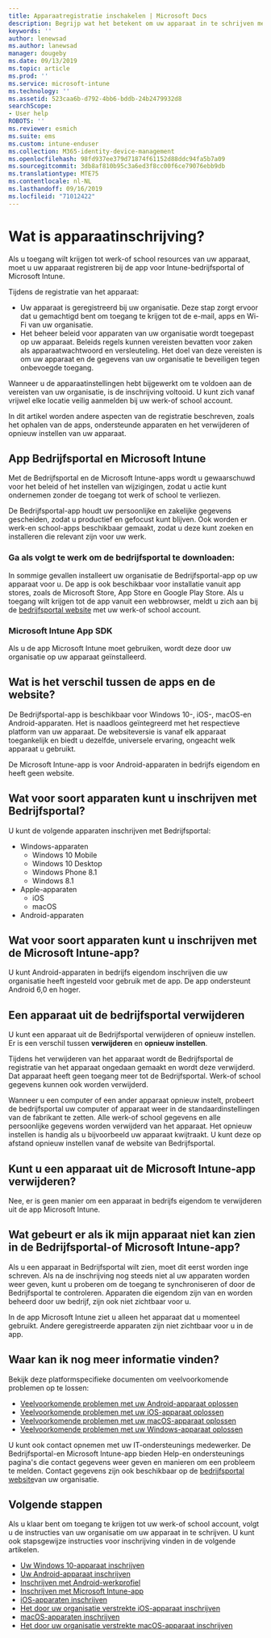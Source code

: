 ```yaml
---
title: Apparaatregistratie inschakelen | Microsoft Docs
description: Begrijp wat het betekent om uw apparaat in te schrijven met de Bedrijfsportal en Microsoft Intune app.
keywords: ''
author: lenewsad
ms.author: lanewsad
manager: dougeby
ms.date: 09/13/2019
ms.topic: article
ms.prod: ''
ms.service: microsoft-intune
ms.technology: ''
ms.assetid: 523caa6b-d792-4bb6-bddb-24b2479932d8
searchScope:
- User help
ROBOTS: ''
ms.reviewer: esmich
ms.suite: ems
ms.custom: intune-enduser
ms.collection: M365-identity-device-management
ms.openlocfilehash: 98fd937ee379d71874f61152d88ddc94fa5b7a09
ms.sourcegitcommit: 3db8af810b95c3a6ed3f8cc00f6ce79076ebb9db
ms.translationtype: MTE75
ms.contentlocale: nl-NL
ms.lasthandoff: 09/16/2019
ms.locfileid: "71012422"
---
```

# <a name="what-is-device-enrollment"></a>Wat is apparaatinschrijving?
Als u toegang wilt krijgen tot werk-of school resources van uw apparaat, moet u uw apparaat registreren bij de app voor Intune-bedrijfsportal of Microsoft Intune. 

Tijdens de registratie van het apparaat:

* Uw apparaat is geregistreerd bij uw organisatie. Deze stap zorgt ervoor dat u gemachtigd bent om toegang te krijgen tot de e-mail, apps en Wi-Fi van uw organisatie. 
* Het beheer beleid voor apparaten van uw organisatie wordt toegepast op uw apparaat. Beleids regels kunnen vereisten bevatten voor zaken als apparaatwachtwoord en versleuteling. Het doel van deze vereisten is om uw apparaat en de gegevens van uw organisatie te beveiligen tegen onbevoegde toegang.

Wanneer u de apparaatinstellingen hebt bijgewerkt om te voldoen aan de vereisten van uw organisatie, is de inschrijving voltooid. U kunt zich vanaf vrijwel elke locatie veilig aanmelden bij uw werk-of school account.  

In dit artikel worden andere aspecten van de registratie beschreven, zoals het ophalen van de apps, ondersteunde apparaten en het verwijderen of opnieuw instellen van uw apparaat.  

## <a name="company-portal-and-microsoft-intune-app"></a>App Bedrijfsportal en Microsoft Intune

Met de Bedrijfsportal en de Microsoft Intune-apps wordt u gewaarschuwd voor het beleid of het instellen van wijzigingen, zodat u actie kunt ondernemen zonder de toegang tot werk of school te verliezen. 

De Bedrijfsportal-app houdt uw persoonlijke en zakelijke gegevens gescheiden, zodat u productief en gefocust kunt blijven. Ook worden er werk-en school-apps beschikbaar gemaakt, zodat u deze kunt zoeken en installeren die relevant zijn voor uw werk.  

### <a name="get-company-portal"></a>Ga als volgt te werk om de bedrijfsportal te downloaden:

In sommige gevallen installeert uw organisatie de Bedrijfsportal-app op uw apparaat voor u. De app is ook beschikbaar voor installatie vanuit app stores, zoals de Microsoft Store, App Store en Google Play Store. Als u toegang wilt krijgen tot de app vanuit een webbrowser, meldt u zich aan bij de [bedrijfsportal website](https://go.microsoft.com/fwlink/?linkid=2010980) met uw werk-of school account.  

### <a name="get-microsoft-intune-app"></a>Microsoft Intune App SDK

Als u de app Microsoft Intune moet gebruiken, wordt deze door uw organisatie op uw apparaat geïnstalleerd.  

## <a name="whats-the-difference-between-the-apps-and-the-website"></a>Wat is het verschil tussen de apps en de website?
De Bedrijfsportal-app is beschikbaar voor Windows 10-, iOS-, macOS-en Android-apparaten. Het is naadloos geïntegreerd met het respectieve platform van uw apparaat. De websiteversie is vanaf elk apparaat toegankelijk en biedt u dezelfde, universele ervaring, ongeacht welk apparaat u gebruikt. 

De Microsoft Intune-app is voor Android-apparaten in bedrijfs eigendom en heeft geen website.  

## <a name="what-kind-of-devices-can-you-enroll-with-company-portal"></a>Wat voor soort apparaten kunt u inschrijven met Bedrijfsportal?
U kunt de volgende apparaten inschrijven met Bedrijfsportal:  

- Windows-apparaten
  - Windows 10 Mobile
  - Windows 10 Desktop
  - Windows Phone 8.1
  - Windows 8.1
- Apple-apparaten
    - iOS
    - macOS
- Android-apparaten


## <a name="what-kind-of-devices-can-you-enroll-with-the-microsoft-intune-app"></a>Wat voor soort apparaten kunt u inschrijven met de Microsoft Intune-app?  
U kunt Android-apparaten in bedrijfs eigendom inschrijven die uw organisatie heeft ingesteld voor gebruik met de app. De app ondersteunt Android 6,0 en hoger. 

## <a name="can-you-remove-a-device-from-the-company-portal"></a>Een apparaat uit de bedrijfsportal verwijderen
U kunt een apparaat uit de Bedrijfsportal verwijderen of opnieuw instellen. Er is een verschil tussen **verwijderen** en **opnieuw instellen**.

Tijdens het verwijderen van het apparaat wordt de Bedrijfsportal de registratie van het apparaat ongedaan gemaakt en wordt deze verwijderd. Dat apparaat heeft geen toegang meer tot de Bedrijfsportal. Werk-of school gegevens kunnen ook worden verwijderd. 

Wanneer u een computer of een ander apparaat opnieuw instelt, probeert de bedrijfsportal uw computer of apparaat weer in de standaardinstellingen van de fabrikant te zetten. Alle werk-of school gegevens en alle persoonlijke gegevens worden verwijderd van het apparaat. Het opnieuw instellen is handig als u bijvoorbeeld uw apparaat kwijtraakt. U kunt deze op afstand opnieuw instellen vanaf de website van Bedrijfsportal.  

## <a name="can-you-remove-a-device-from-the-microsoft-intune-app"></a>Kunt u een apparaat uit de Microsoft Intune-app verwijderen?
Nee, er is geen manier om een apparaat in bedrijfs eigendom te verwijderen uit de app Microsoft Intune.  

## <a name="what-if-i-cant-see-my-device-in-the-company-portal-or-microsoft-intune-app"></a>Wat gebeurt er als ik mijn apparaat niet kan zien in de Bedrijfsportal-of Microsoft Intune-app?
Als u een apparaat in Bedrijfsportal wilt zien, moet dit eerst worden inge schreven. Als na de inschrijving nog steeds niet al uw apparaten worden weer geven, kunt u proberen om de toegang te synchroniseren of door de Bedrijfsportal te controleren. Apparaten die eigendom zijn van en worden beheerd door uw bedrijf, zijn ook niet zichtbaar voor u.

In de app Microsoft Intune ziet u alleen het apparaat dat u momenteel gebruikt. Andere geregistreerde apparaten zijn niet zichtbaar voor u in de app.  

## <a name="where-else-can-i-go-for-help"></a>Waar kan ik nog meer informatie vinden?  
Bekijk deze platformspecifieke documenten om veelvoorkomende problemen op te lossen:  

- [Veelvoorkomende problemen met uw Android-apparaat oplossen](check-compliance-on-your-device-android.md)  
- [Veelvoorkomende problemen met uw iOS-apparaat oplossen](troubleshoot-your-device-ios.md)
- [Veelvoorkomende problemen met uw macOS-apparaat oplossen](troubleshoot-your-device-macos.md)
- [Veelvoorkomende problemen met uw Windows-apparaat oplossen](troubleshoot-your-device-windows.md)

U kunt ook contact opnemen met uw IT-ondersteunings medewerker. De Bedrijfsportal-en Microsoft Intune-app bieden Help-en ondersteunings pagina's die contact gegevens weer geven en manieren om een probleem te melden. Contact gegevens zijn ook beschikbaar op de [bedrijfsportal website](https://go.microsoft.com/fwlink/?linkid=2010980)van uw organisatie.  

## <a name="next-steps"></a>Volgende stappen  

Als u klaar bent om toegang te krijgen tot uw werk-of school account, volgt u de instructies van uw organisatie om uw apparaat in te schrijven. U kunt ook stapsgewijze instructies voor inschrijving vinden in de volgende artikelen.

* [Uw Windows 10-apparaat inschrijven](enroll-windows-10-device.md)
* [Uw Android-apparaat inschrijven](enroll-device-android-company-portal.md)
* [Inschrijven met Android-werkprofiel](enroll-device-android-work-profile.md)
* [Inschrijven met Microsoft Intune-app](enroll-device-android-microsoft-intune-app.md)
* [iOS-apparaten inschrijven](enroll-your-device-in-intune-ios.md)
* [Het door uw organisatie verstrekte iOS-apparaat inschrijven](enroll-your-device-dep-ios.md)
* [macOS-apparaten inschrijven](enroll-your-device-in-intune-macos-cp.md)
* [Het door uw organisatie verstrekte macOS-apparaat inschrijven](enroll-company-device-macos.md)


